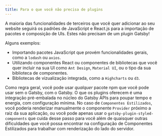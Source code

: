 ```yaml
---
title: Para o que você não precisa de plugins
---
```


A maioria das funcionalidades de terceiros que você quer adicionar ao seu website seguirá os padrões de JavaScript e React.js para a importação de pacotes e composição de UIs. Estes não precisam de um plugin Gatsby!

Alguns exemplos:

- Importando pacotes JavaScript que provém funcionalidades gerais, como a `lodash` ou `axios`.
- Utilizando componentes React ou componentes de bibliotecas que você quer incluir na sua UI como `Ant Design`, `Material UI`, ou o tipo da sua biblioteca de componentes.
- Bibliotecas de vizualização integrada, como a `Highcharts` ou `d3`.

Como regra geral, você pode usar _qualquer_ pacote npm que você pode usar sem o Gatsby, com o Gatsby. O que os plugins oferecem é uma integração pré-embalada no núcleo do Gatsby APIs para poupar tempo e energia, com configuração mínima. No caso de `Componentes Estilizados`, você poderia renderizar manualmente o componente `Provider` próximo a raiz da sua aplicação, ou você pode apenas usar o `gatsby-plugin-styled-components` que cuida desse passo para você além de quaisquer outras dificuldades que você possa encontrar na configuração de Componentes Estilizados para trabalhar com renderização do lado do servidor.
